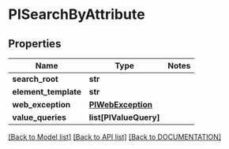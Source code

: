 # PISearchByAttribute

## Properties
Name | Type | Notes
------------ | ------------- | -------------
**search_root** | **str**
**element_template** | **str**
**web_exception** | **[**PIWebException**](../models/PIWebException.md)**
**value_queries** | **list[PIValueQuery]**

[[Back to Model list]](../../DOCUMENTATION.md#documentation-for-models) [[Back to API list]](../../DOCUMENTATION.md#documentation-for-api-endpoints) [[Back to DOCUMENTATION]](../../DOCUMENTATION.md)
